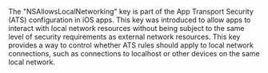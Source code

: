 
The "NSAllowsLocalNetworking" key is part of the App Transport Security (ATS) configuration
in iOS apps. This key was introduced to allow apps to interact with local network resources
without being subject to the same level of security requirements as external network resources.
This key provides a way to control whether ATS rules should apply to local network connections,
such as connections to localhost or other devices on the same local network.
